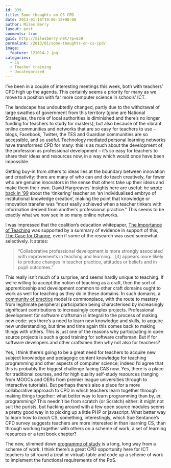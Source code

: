 ```yaml
---
id: 839
title: Some thoughts on CS CPD
date: 2013-01-16T19:06:12+00:00
author: Miles Berry
layout: post 
comments: true
guid: http://milesberry.net/?p=839
permalink: /2013/01/some-thoughts-on-cs-cpd/
image:
  feature: 121014-2.jpg
categories:
  - CS
  - Teacher training
  - Uncategorized
---
```

I&#8217;ve been in a couple of interesting meetings this week, both with teachers&#8217; CPD high up the agenda. This certainly seems a priority for many as we move to a position with far more computer science in schools&#8217; ICT.

The landscape has undoubtedly changed, partly due to the withdrawal of large swathes of government from this territory (gone are National Strategies, the role of local authorities is diminished and there&#8217;s no longer funding for teachers to study for masters), but also because of the vibrant online communities and networks that are so easy for teachers to use &#8211; blogs, Facebook, Twitter, the TES and Guardian communities are so accessible, and so useful. Technology mediated personal learning networks have transformed CPD for many: this is as much about the development of the profession as professional development &#8211; it&#8217;s so easy for teachers to share their ideas and resources now, in a way which would once have been impossible.

Getting buy-in from others to ideas lies at the boundary between innovation and creativity: there are many of who can and do teach creatively, far fewer who are genuine innovators in the sense that others take up their ideas and make them their own. David Hargreaves&#8217; insights here are useful: he [wrote back in &#8217;99](http://www.jstor.org/discover/10.2307/3122196?uid=3738032&uid=2129&uid=2&uid=70&uid=4&sid=21101668560117) about the &#8216;tinkering&#8217; teacher an &#8216;an individualised embryo of institutional knowledge creation&#8217;, making the point that knowledge or innovation transfer was &#8220;most easily achieved when a teacher tinkers with information derived from another&#8217;s professional practice.&#8221; This seems to be exactly what we now see in so many online networks.

I was impressed that the coalition&#8217;s education whitepaper, [The Importance of Teaching](http://publications.education.gov.uk/default.aspx?PageFunction=productdetails&PageMode=publications&ProductId=CM+7980&) was supported by a summary of evidence in support of this, [The Case for Change](http://publications.education.gov.uk/default.aspx?PageFunction=productdetails&PageMode=publications&ProductId=DFE-00564-2010&), even if some of the research was used somewhat selectively. It states:

> &#8220;Collaborative professional development is more strongly associated with improvements in teaching and learning&#8230; [it] appears more likely to produce changes in teacher practice, attitudes or beliefs and in pupil outcomes.&#8221;

This really isn&#8217;t much of a surprise, and seems hardly unique to teaching. If we&#8217;re willing to accept the notion of teaching as a craft, then the sort of apprenticeship and development common to other craft domains ought to work as well for teaching as they do in these domains. In such domains, a [community of practice](http://www.ewenger.com/theory/) model is commonplace, with the route to mastery from legitimate peripheral participation being characterised by increasingly significant contributions to increasingly complex projects. Professional development for software craftsman is integral to the process of making new code: yes there&#8217;s a need to learn new knowledge and skills, to acquire new understanding, but time and time again this comes back to making things with others. This is just one of the reasons why participating in open source projects is such a good training for software craftsman. But if for software developers and other craftsmen then why not also for teachers?

Yes, I think there&#8217;s going to be a great need for teachers to acquire new subject knowledge and pedagogic content knowledge for teaching programming and other aspects of computer science; indeed I&#8217;d agree that this is probably the biggest challenge facing CAS now. Yes, there is a place for traditional courses, and for high quality self-study resources (ranging from MOOCs and OERs from premier league universities through to interactive tutorials). But perhaps there&#8217;s also a place for a more collaborative approach to CPD in which teachers learn together through making things together: what better way to learn programming than by, er, programming? This needn&#8217;t be from scratch (or Scratch) either: it might not suit the purists, but hacking around with a few open source modules seems a pretty good way in to picking up a little PHP or javascript. What better way to learn how to _teach_ CS, something, interestingly, which Sue Sentance&#8217;s CPD survey suggests teachers are more interested in than learning CS, than through working together with others on a scheme of work, a set of learning resources or a text book chapter?

The new, slimmed down [programme of study](http://academy.bcs.org/sites/academy.bcs.org/files/ICT%20POS%20Final%20Draft%2030%20Nov%202012_0.pdf) is a long, long way from a scheme of work: I think there&#8217;s a great CPD opportunity here for ICT teachers to sit round a (real or virtual) table and code up a scheme of work to implement the functional requirements of the PoS.